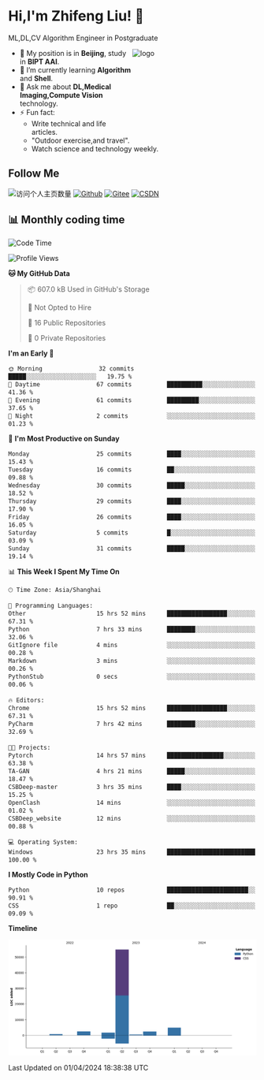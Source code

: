 <!--
**stonedada/stonedada** is a ✨ _special_ ✨ repository because its `README.md` (this file) appears on your GitHub profile.

Here are some ideas to get you started:

- 🔭 I’m currently working on ...
- 🌱 I’m currently learning ...
- 👯 I’m looking to collaborate on ...
- 🤔 I’m looking for help with ...
- 💬 Ask me about ...
- 📫 How to reach me: ...
- 😄 Pronouns: ...
- ⚡ Fun fact: ...
-->
# Hi,I'm Zhifeng Liu! 👋
ML,DL,CV Algorithm Engineer in Postgraduate

<img src="https://github-readme-stats-git-masterrstaa-rickstaa.vercel.app/api?username=stonedada&show_icons=true&count_private=true&theme=vue" alt="logo" height="160" align="right" width="50%" />

- 🔭 My position is in **Beijing**, study in **BIPT AAI**.
- 🌱 I’m currently learning **Algorithm** and **Shell**.
- 💬 Ask me about **DL,Medical Imaging,Compute Vision** technology.
- ⚡ Fun fact: 
  - Write technical and life articles.
  - "Outdoor exercise,and travel".
  - Watch science and technology weekly.

## Follow Me
![访问个人主页数量](https://komarev.com/ghpvc/?username=stonedada&color=green)
[![Github](https://img.shields.io/github/followers/stonedada?label=Github&style=social)](https://github.com/stonedada)
[![Gitee](https://img.shields.io/badge/-Gitee-EA4335?style=flat-square&logo=Gitee&logoColor=white)](https://gitee.com/liu-shitou)
[![CSDN](https://img.shields.io/badge/-CSDN-c14438?style=flat-square&logo=C&logoColor=white)](https://blog.csdn.net/weixin_43913261?type=blog)
<!--
## GitHub Infos

<img src="https://github-profile-trophy.vercel.app/?username=stonedada&theme=flat&column=7" alt="logo" height="160" align="center" style="margin: auto;" />
[![GitHub Streak](https://github-readme-streak-stats.herokuapp.com/?user=stonedada&theme=vue)](https://github.com/stonedada)

<a href="https://github.com/stonedada">
  <img src="https://github-readme-stats-git-masterrstaa-rickstaa.vercel.app/api/top-langs/?username=stonedada&layout=compact&theme=vue" />
</a>

[![Anser's wakatime stats](https://github-readme-stats.vercel.app/api/wakatime?username=stonedada&layout=compact&custom_title=Wakatime%20Stats%20(this%20week))](https://wakatime.com/@stonedada)
-->

## :bar_chart: Monthly coding time

<!--START_SECTION:waka-->
![Code Time](http://img.shields.io/badge/Code%20Time-869%20hrs%2052%20mins-blue)

![Profile Views](http://img.shields.io/badge/Profile%20Views-0-blue)

**🐱 My GitHub Data** 

> 📦 607.0 kB Used in GitHub's Storage 
 > 
> 🚫 Not Opted to Hire
 > 
> 📜 16 Public Repositories 
 > 
> 🔑 0 Private Repositories 
 > 
**I'm an Early 🐤** 

```text
🌞 Morning                32 commits          █████░░░░░░░░░░░░░░░░░░░░   19.75 % 
🌆 Daytime                67 commits          ██████████░░░░░░░░░░░░░░░   41.36 % 
🌃 Evening                61 commits          █████████░░░░░░░░░░░░░░░░   37.65 % 
🌙 Night                  2 commits           ░░░░░░░░░░░░░░░░░░░░░░░░░   01.23 % 
```
📅 **I'm Most Productive on Sunday** 

```text
Monday                   25 commits          ████░░░░░░░░░░░░░░░░░░░░░   15.43 % 
Tuesday                  16 commits          ██░░░░░░░░░░░░░░░░░░░░░░░   09.88 % 
Wednesday                30 commits          █████░░░░░░░░░░░░░░░░░░░░   18.52 % 
Thursday                 29 commits          ████░░░░░░░░░░░░░░░░░░░░░   17.90 % 
Friday                   26 commits          ████░░░░░░░░░░░░░░░░░░░░░   16.05 % 
Saturday                 5 commits           █░░░░░░░░░░░░░░░░░░░░░░░░   03.09 % 
Sunday                   31 commits          █████░░░░░░░░░░░░░░░░░░░░   19.14 % 
```


📊 **This Week I Spent My Time On** 

```text
🕑︎ Time Zone: Asia/Shanghai

💬 Programming Languages: 
Other                    15 hrs 52 mins      █████████████████░░░░░░░░   67.31 % 
Python                   7 hrs 33 mins       ████████░░░░░░░░░░░░░░░░░   32.06 % 
GitIgnore file           4 mins              ░░░░░░░░░░░░░░░░░░░░░░░░░   00.28 % 
Markdown                 3 mins              ░░░░░░░░░░░░░░░░░░░░░░░░░   00.26 % 
PythonStub               0 secs              ░░░░░░░░░░░░░░░░░░░░░░░░░   00.06 % 

🔥 Editors: 
Chrome                   15 hrs 52 mins      █████████████████░░░░░░░░   67.31 % 
PyCharm                  7 hrs 42 mins       ████████░░░░░░░░░░░░░░░░░   32.69 % 

🐱‍💻 Projects: 
Pytorch                  14 hrs 57 mins      ████████████████░░░░░░░░░   63.38 % 
TA-GAN                   4 hrs 21 mins       █████░░░░░░░░░░░░░░░░░░░░   18.47 % 
CSBDeep-master           3 hrs 35 mins       ████░░░░░░░░░░░░░░░░░░░░░   15.25 % 
OpenClash                14 mins             ░░░░░░░░░░░░░░░░░░░░░░░░░   01.02 % 
CSBDeep_website          12 mins             ░░░░░░░░░░░░░░░░░░░░░░░░░   00.88 % 

💻 Operating System: 
Windows                  23 hrs 35 mins      █████████████████████████   100.00 % 
```

**I Mostly Code in Python** 

```text
Python                   10 repos            ███████████████████████░░   90.91 % 
CSS                      1 repo              ██░░░░░░░░░░░░░░░░░░░░░░░   09.09 % 
```



**Timeline**

![Lines of Code chart](https://raw.githubusercontent.com/stonedada/stonedada/main/assets/bar_graph.png)


 Last Updated on 01/04/2024 18:38:38 UTC
<!--END_SECTION:waka-->